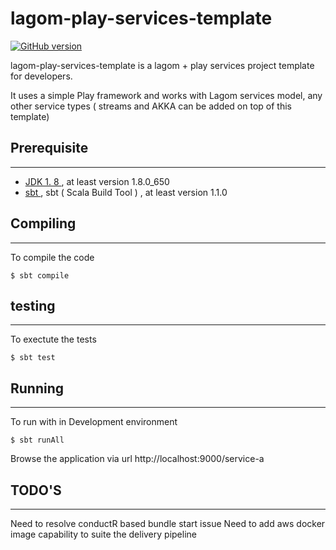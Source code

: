 # lagom-play-services-template #

[![GitHub version](https://img.shields.io/badge/version-1.0.0-green.svg)](https://github.com/hitachi-dsg/lagom-play-services-template/releases)


lagom-play-services-template is a lagom + play services project template for developers.

It uses a simple Play framework and works with Lagom services model, any other service types ( streams and AKKA can be added on top of this template)

## Prerequisite
---------------
* [JDK 1. 8 ](http://www.oracle.com/technetwork/java/javase/downloads/jdk8-downloads-2133151.html), at least version  1.8.0_650
* [sbt ](https://www.scala-sbt.org/download.html), sbt ( Scala Build Tool ) , at least version 1.1.0


## Compiling
---------
To compile the code

```
$ sbt compile
```

## testing
---------
To exectute the tests

```
$ sbt test
```

## Running
----------

To run with in Development environment

```
$ sbt runAll
```


Browse the application via url http://localhost:9000/service-a

## TODO'S
----------
Need to resolve conductR based bundle start issue
Need to add aws docker image capability to suite the delivery pipeline 